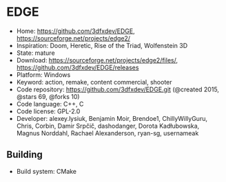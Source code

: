 # EDGE

- Home: https://github.com/3dfxdev/EDGE, https://sourceforge.net/projects/edge2/
- Inspiration: Doom, Heretic, Rise of the Triad, Wolfenstein 3D
- State: mature
- Download: https://sourceforge.net/projects/edge2/files/, https://github.com/3dfxdev/EDGE/releases
- Platform: Windows
- Keyword: action, remake, content commercial, shooter
- Code repository: https://github.com/3dfxdev/EDGE.git (@created 2015, @stars 69, @forks 10)
- Code language: C++, C
- Code license: GPL-2.0
- Developer: alexey.lysiuk, Benjamin Moir, Brendoe1, ChillyWillyGuru, Chris, Corbin, Damir Srpčič, dashodanger, Dorota Kadłubowska, Magnus Norddahl, Rachael Alexanderson, ryan-sg, usernameak

## Building

- Build system: CMake
